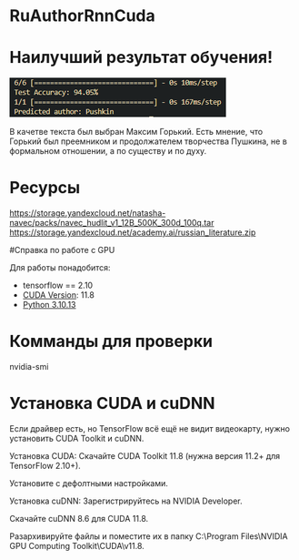 # RuAuthorRnnCuda
# Наилучший результат обучения! 

![alt text](https://github.com/YuioiuY/RuAuthorRnnCuda/blob/main/Acc.png)

В качетве текста был выбран Максим Горький. Есть мнение, что Горький был преемником и продолжателем творчества Пушкина, не в формальном отношении, а по существу и по духу.


# Ресурсы 
https://storage.yandexcloud.net/natasha-navec/packs/navec_hudlit_v1_12B_500K_300d_100q.tar
https://storage.yandexcloud.net/academy.ai/russian_literature.zip

#Справка по работе с GPU 

Для работы понадобится: 

- tensorflow == 2.10
- [CUDA Version](https://developer.nvidia.com/cuda-11-8-0-download-archive?target_os=Windows&target_arch=x86_64&target_version=11&target_type=exe_network): 11.8 
- [Python 3.10.13](https://www.python.org/downloads/release/python-31013/)

# Комманды для проверки

nvidia-smi

# Установка CUDA и cuDNN
Если драйвер есть, но TensorFlow всё ещё не видит видеокарту, нужно установить CUDA Toolkit и cuDNN.

Установка CUDA:
Скачайте CUDA Toolkit 11.8 (нужна версия 11.2+ для TensorFlow 2.10+).

Установите с дефолтными настройками.

Установка cuDNN:
Зарегистрируйтесь на NVIDIA Developer.

Скачайте cuDNN 8.6 для CUDA 11.8.

Разархивируйте файлы и поместите их в папку C:\Program Files\NVIDIA GPU Computing Toolkit\CUDA\v11.8\.

#